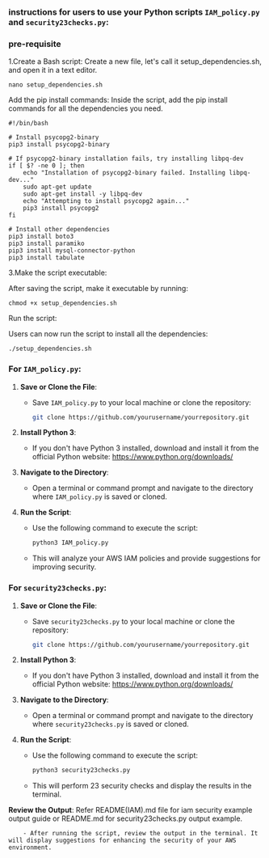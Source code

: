 ### instructions for users to use your Python scripts `IAM_policy.py` and `security23checks.py`:


### pre-requisite
1.Create a Bash script:
Create a new file, let's call it setup_dependencies.sh, and open it in a text editor.

```
nano setup_dependencies.sh
```

Add the pip install commands:
Inside the script, add the pip install commands for all the dependencies you need.
```
#!/bin/bash

# Install psycopg2-binary
pip3 install psycopg2-binary

# If psycopg2-binary installation fails, try installing libpq-dev
if [ $? -ne 0 ]; then
    echo "Installation of psycopg2-binary failed. Installing libpq-dev..."
    sudo apt-get update
    sudo apt-get install -y libpq-dev
    echo "Attempting to install psycopg2 again..."
    pip3 install psycopg2
fi

# Install other dependencies
pip3 install boto3
pip3 install paramiko
pip3 install mysql-connector-python
pip3 install tabulate
```
3.Make the script executable:

After saving the script, make it executable by running:
```
chmod +x setup_dependencies.sh
```
Run the script:

Users can now run the script to install all the dependencies:
```
./setup_dependencies.sh
```


### For `IAM_policy.py`:

1. **Save or Clone the File**:
   - Save `IAM_policy.py` to your local machine or clone the repository:
     ```bash
     git clone https://github.com/yourusername/yourrepository.git
     ```

2. **Install Python 3**:
   - If you don't have Python 3 installed, download and install it from the official Python website: https://www.python.org/downloads/
   
3. **Navigate to the Directory**:
   - Open a terminal or command prompt and navigate to the directory where `IAM_policy.py` is saved or cloned.

4. **Run the Script**:
   - Use the following command to execute the script:
     ```bash
     python3 IAM_policy.py
     ```
   - This will analyze your AWS IAM policies and provide suggestions for improving security.


### For `security23checks.py`:

1. **Save or Clone the File**:
   - Save `security23checks.py` to your local machine or clone the repository:
     ```bash
     git clone https://github.com/yourusername/yourrepository.git
     ```

2. **Install Python 3**:
   - If you don't have Python 3 installed, download and install it from the official Python website: https://www.python.org/downloads/
   
3. **Navigate to the Directory**:
   - Open a terminal or command prompt and navigate to the directory where `security23checks.py` is saved or cloned.

4. **Run the Script**:
   - Use the following command to execute the script:
     ```bash
     python3 security23checks.py
     ```
   - This will perform 23 security checks and display the results in the terminal.



 **Review the Output**: Refer README(IAM).md file for iam security example output guide or README.md for security23checks.py output example.
                
        - After running the script, review the output in the terminal. It will display suggestions for enhancing the security of your AWS environment.


